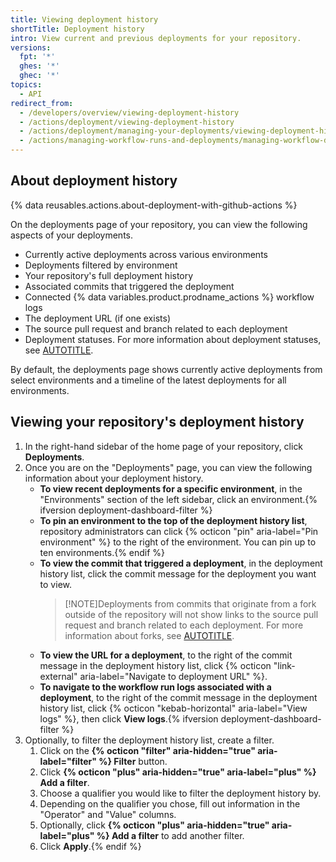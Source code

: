 ```yaml
---
title: Viewing deployment history
shortTitle: Deployment history
intro: View current and previous deployments for your repository.
versions:
  fpt: '*'
  ghes: '*'
  ghec: '*'
topics:
  - API
redirect_from:
  - /developers/overview/viewing-deployment-history
  - /actions/deployment/viewing-deployment-history
  - /actions/deployment/managing-your-deployments/viewing-deployment-history
  - /actions/managing-workflow-runs-and-deployments/managing-workflow-deployments/viewing-deployment-history
---
```


## About deployment history

{% data reusables.actions.about-deployment-with-github-actions %}

On the deployments page of your repository, you can view the following aspects of your deployments.

* Currently active deployments across various environments
* Deployments filtered by environment
* Your repository's full deployment history
* Associated commits that triggered the deployment
* Connected {% data variables.product.prodname_actions %} workflow logs
* The deployment URL (if one exists)
* The source pull request and branch related to each deployment
* Deployment statuses. For more information about deployment statuses, see [AUTOTITLE](/rest/deployments/deployments#about-deployments).

By default, the deployments page shows currently active deployments from select environments and a timeline of the latest deployments for all environments.

## Viewing your repository's deployment history

1. In the right-hand sidebar of the home page of your repository, click **Deployments**.
1. Once you are on the "Deployments" page, you can view the following information about your deployment history.
   * **To view recent deployments for a specific environment**, in the "Environments" section of the left sidebar, click an environment.{% ifversion deployment-dashboard-filter %}
   * **To pin an environment to the top of the deployment history list**, repository administrators can click {% octicon "pin" aria-label="Pin environment" %} to the right of the environment. You can pin up to ten environments.{% endif %}
   * **To view the commit that triggered a deployment**, in the deployment history list, click the commit message for the deployment you want to view.
      >[!NOTE]Deployments from commits that originate from a fork outside of the repository will not show links to the source pull request and branch related to each deployment. For more information about forks, see [AUTOTITLE](/pull-requests/collaborating-with-pull-requests/working-with-forks/about-forks).
   * **To view the URL for a deployment**, to the right of the commit message in the deployment history list, click {% octicon "link-external" aria-label="Navigate to deployment URL" %}.
   * **To navigate to the workflow run logs associated with a deployment**, to the right of the commit message in the deployment history list, click {% octicon "kebab-horizontal" aria-label="View logs" %}, then click **View logs**.{% ifversion deployment-dashboard-filter %}
1. Optionally, to filter the deployment history list, create a filter.
   1. Click on the **{% octicon "filter" aria-hidden="true" aria-label="filter" %} Filter** button.
   1. Click **{% octicon "plus" aria-hidden="true" aria-label="plus" %} Add a filter**.
   1. Choose a qualifier you would like to filter the deployment history by.
   1. Depending on the qualifier you chose, fill out information in the "Operator" and "Value" columns.
   1. Optionally, click **{% octicon "plus" aria-hidden="true" aria-label="plus" %} Add a filter** to add another filter.
   1. Click **Apply**.{% endif %}

